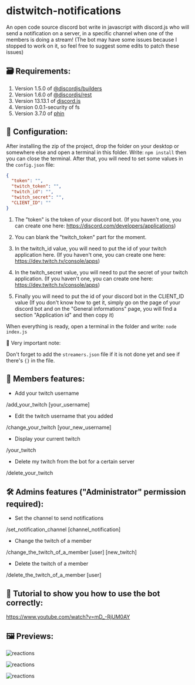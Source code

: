 # distwitch-notifications
An open code source discord bot write in javascript with discord.js who will send a notification on a server, in a specific channel when one of the members is doing a stream! (The bot may have some issues because I stopped to work on it, so feel free to suggest some edits to patch these issues)

## 🗃️ Requirements:

1. Version 1.5.0 of [@discordjs/builders](https://www.npmjs.com/package/@discordjs/builders/v/1.5.0)
2. Version 1.6.0 of [@discordjs/rest](https://www.npmjs.com/package/@discordjs/rest/v/1.6.0)
3. Version 13.13.1 of [discord.js](https://www.npmjs.com/package/discord.js/v/13.13.1)
4. Version 0.0.1-security of fs
5. Version 3.7.0 of [phin](https://www.npmjs.com/package/phin/v/3.7.0)

## 🔧 Configuration:

After installing the zip of the project, drop the folder on your desktop or somewhere else and open a terminal in this folder. Write: ```npm install``` then you can close the terminal. After that, you will need to set some values in the ```config.json``` file: 

```json
{
  "token": "",
  "twitch_token": "",
  "twitch_id": "",
  "twitch_secret": "",
  "CLIENT_ID": ""
}
```

1. The "token" is the token of your discord bot. (If you haven't one, you can create one here: https://discord.com/developers/applications)

2. You can blank the "twitch_token" part for the moment.

3. In the twitch_id value, you will need to put the id of your twitch application here. (If you haven't one, you can create one here: https://dev.twitch.tv/console/apps)

4. In the twitch_secret value, you will need to put the secret of your twitch application. (If you haven't one, you can create one here: https://dev.twitch.tv/console/apps)

5. Finally you will need to put the id of your discord bot in the CLIENT_ID value (If you don't know how to get it, simply go on the page of your discord bot and on the "General informations" page, you will find a section "Application id" and then copy it)

When everything is ready, open a terminal in the folder and write: ```node index.js```

📝 Very important note:

Don't forget to add the ```streamers.json``` file if it is not done yet and see if there's ```{}``` in the file.

## 👥 Members features:

- Add your twitch username

/add_your_twitch [your_username]

- Edit the twitch username that you added

/change_your_twitch [your_new_username]

- Display your current twitch

/your_twitch

- Delete my twitch from the bot for a certain server

/delete_your_twitch

## 🛠️ Admins features ("Administrator" permission required):

- Set the channel to send notifications

/set_notification_channel [channel_notification]

- Change the twitch of a member

/change_the_twitch_of_a_member [user]  [new_twitch]

- Delete the twitch of a member

/delete_the_twitch_of_a_member [user]

## 🎥 Tutorial to show you how to use the bot correctly:

https://www.youtube.com/watch?v=mD_-RjUM0AY

## 🖼️ Previews:

![reactions](https://user-images.githubusercontent.com/67482496/226495495-294d75da-fcb5-427a-ab41-e4d7e24e097d.png)

![reactions](https://user-images.githubusercontent.com/67482496/226495620-3ab5e5d6-00c9-4f8a-b94b-e1f2003d62e2.png)

![reactions](https://user-images.githubusercontent.com/67482496/226496024-4e6913d2-c5fd-4d9c-8b6a-154d62075268.png)
